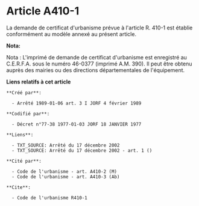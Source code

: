 # Article A410-1

La demande de certificat d'urbanisme prévue à l'article R. 410-1 est établie conformément au modèle annexé au présent
article.

**Nota:**

Nota : L'imprimé de demande de certificat d'urbanisme est enregistré au C.E.R.F.A. sous le numéro 46-0377 (imprimé A.M. 390).
Il peut être obtenu auprès des mairies ou des directions départementales de l'équipement.

**Liens relatifs à cet article**

	**Créé par**:

	  - Arrêté 1989-01-06 art. 3 I JORF 4 février 1989

	**Codifié par**:

	  - Décret n°77-38 1977-01-03 JORF 18 JANVIER 1977

	**Liens**:

	  - TXT_SOURCE: Arrêté du 17 décembre 2002
	  - TXT_SOURCE: Arrêté du 17 décembre 2002 - art. 1 ()

	**Cité par**:

	  - Code de l'urbanisme - art. A410-2 (M)
	  - Code de l'urbanisme - art. A410-3 (Ab)

	**Cite**:

	  - Code de l'urbanisme R410-1
